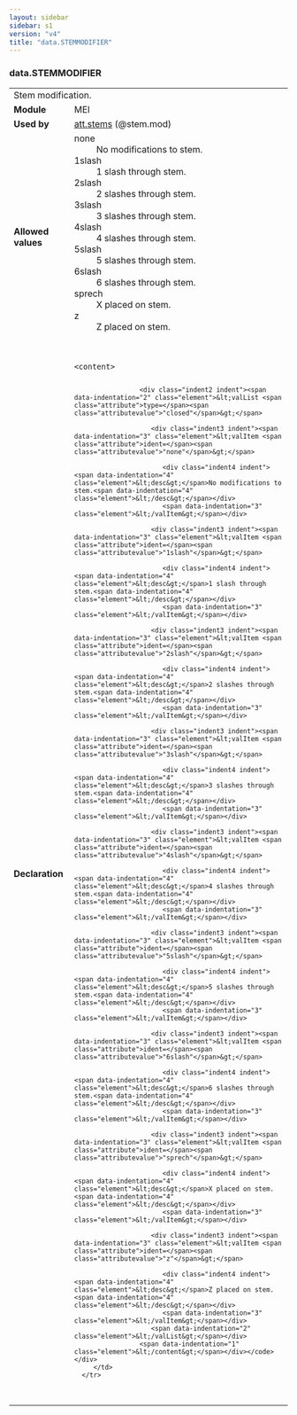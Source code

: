 ```yaml
---
layout: sidebar
sidebar: s1
version: "v4"
title: "data.STEMMODIFIER"
---
```

<div class="macroSpec">
   <h3 id="data.STEMMODIFIER">data.STEMMODIFIER</h3>
   <table class="wovenodd">
      <tr>
         <td colspan="2" class="wovenodd-col2">Stem modification.</td>
      </tr>
      <tr>
         <td class="wovenodd-col1"><strong>Module</strong></td>
         <td class="wovenodd-col2">MEI</td>
      </tr>
      <tr>
         <td class="wovenodd-col1"><strong>Used by</strong></td>
         <td class="wovenodd-col2">
            <div class="parent"><a class="link_odd_classSpec" href="{{ site.baseurl }}/{{ page.version }}/attribute-classes/att.stems.html">att.stems</a> (@stem.mod)
            </div>
         </td>
      </tr>
      <tr>
         <td class="wovenodd-col1"><strong>Allowed values</strong></td>
         <td class="wovenodd-col2">
            <dl>
               <dt>none</dt>
               <dd>No modifications to stem.</dd>
               <dt>1slash</dt>
               <dd>1 slash through stem.</dd>
               <dt>2slash</dt>
               <dd>2 slashes through stem.</dd>
               <dt>3slash</dt>
               <dd>3 slashes through stem.</dd>
               <dt>4slash</dt>
               <dd>4 slashes through stem.</dd>
               <dt>5slash</dt>
               <dd>5 slashes through stem.</dd>
               <dt>6slash</dt>
               <dd>6 slashes through stem.</dd>
               <dt>sprech</dt>
               <dd>X placed on stem.</dd>
               <dt>z</dt>
               <dd>Z placed on stem.</dd>
            </dl>
         </td>
      </tr>
      <tr>
         <td class="wovenodd-col1"><strong>Declaration</strong></td>
         <td class="wovenodd-col2">
            <div class="code" xml:space="preserve" data-lang="ODD"><code>
                  <div class="indent1 indent"><span data-indentation="1" class="element">&lt;content&gt;</span>
                     
                     <div class="indent2 indent"><span data-indentation="2" class="element">&lt;valList <span class="attribute">type=</span><span class="attributevalue">"closed"</span>&gt;</span>
                        
                        <div class="indent3 indent"><span data-indentation="3" class="element">&lt;valItem <span class="attribute">ident=</span><span class="attributevalue">"none"</span>&gt;</span>
                           
                           <div class="indent4 indent"><span data-indentation="4" class="element">&lt;desc&gt;</span>No modifications to stem.<span data-indentation="4" class="element">&lt;/desc&gt;</span></div>
                           <span data-indentation="3" class="element">&lt;/valItem&gt;</span></div>
                        
                        <div class="indent3 indent"><span data-indentation="3" class="element">&lt;valItem <span class="attribute">ident=</span><span class="attributevalue">"1slash"</span>&gt;</span>
                           
                           <div class="indent4 indent"><span data-indentation="4" class="element">&lt;desc&gt;</span>1 slash through stem.<span data-indentation="4" class="element">&lt;/desc&gt;</span></div>
                           <span data-indentation="3" class="element">&lt;/valItem&gt;</span></div>
                        
                        <div class="indent3 indent"><span data-indentation="3" class="element">&lt;valItem <span class="attribute">ident=</span><span class="attributevalue">"2slash"</span>&gt;</span>
                           
                           <div class="indent4 indent"><span data-indentation="4" class="element">&lt;desc&gt;</span>2 slashes through stem.<span data-indentation="4" class="element">&lt;/desc&gt;</span></div>
                           <span data-indentation="3" class="element">&lt;/valItem&gt;</span></div>
                        
                        <div class="indent3 indent"><span data-indentation="3" class="element">&lt;valItem <span class="attribute">ident=</span><span class="attributevalue">"3slash"</span>&gt;</span>
                           
                           <div class="indent4 indent"><span data-indentation="4" class="element">&lt;desc&gt;</span>3 slashes through stem.<span data-indentation="4" class="element">&lt;/desc&gt;</span></div>
                           <span data-indentation="3" class="element">&lt;/valItem&gt;</span></div>
                        
                        <div class="indent3 indent"><span data-indentation="3" class="element">&lt;valItem <span class="attribute">ident=</span><span class="attributevalue">"4slash"</span>&gt;</span>
                           
                           <div class="indent4 indent"><span data-indentation="4" class="element">&lt;desc&gt;</span>4 slashes through stem.<span data-indentation="4" class="element">&lt;/desc&gt;</span></div>
                           <span data-indentation="3" class="element">&lt;/valItem&gt;</span></div>
                        
                        <div class="indent3 indent"><span data-indentation="3" class="element">&lt;valItem <span class="attribute">ident=</span><span class="attributevalue">"5slash"</span>&gt;</span>
                           
                           <div class="indent4 indent"><span data-indentation="4" class="element">&lt;desc&gt;</span>5 slashes through stem.<span data-indentation="4" class="element">&lt;/desc&gt;</span></div>
                           <span data-indentation="3" class="element">&lt;/valItem&gt;</span></div>
                        
                        <div class="indent3 indent"><span data-indentation="3" class="element">&lt;valItem <span class="attribute">ident=</span><span class="attributevalue">"6slash"</span>&gt;</span>
                           
                           <div class="indent4 indent"><span data-indentation="4" class="element">&lt;desc&gt;</span>6 slashes through stem.<span data-indentation="4" class="element">&lt;/desc&gt;</span></div>
                           <span data-indentation="3" class="element">&lt;/valItem&gt;</span></div>
                        
                        <div class="indent3 indent"><span data-indentation="3" class="element">&lt;valItem <span class="attribute">ident=</span><span class="attributevalue">"sprech"</span>&gt;</span>
                           
                           <div class="indent4 indent"><span data-indentation="4" class="element">&lt;desc&gt;</span>X placed on stem.<span data-indentation="4" class="element">&lt;/desc&gt;</span></div>
                           <span data-indentation="3" class="element">&lt;/valItem&gt;</span></div>
                        
                        <div class="indent3 indent"><span data-indentation="3" class="element">&lt;valItem <span class="attribute">ident=</span><span class="attributevalue">"z"</span>&gt;</span>
                           
                           <div class="indent4 indent"><span data-indentation="4" class="element">&lt;desc&gt;</span>Z placed on stem.<span data-indentation="4" class="element">&lt;/desc&gt;</span></div>
                           <span data-indentation="3" class="element">&lt;/valItem&gt;</span></div>
                        <span data-indentation="2" class="element">&lt;/valList&gt;</span></div>
                     <span data-indentation="1" class="element">&lt;/content&gt;</span></div></code></div>
         </td>
      </tr>
   </table>
</div>